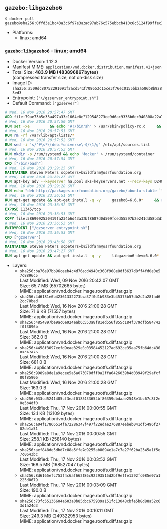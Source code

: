 ## `gazebo:libgazebo6`

```console
$ docker pull gazebo@sha256:0ffd3e1bc43a3c6f97e3a2ad97ab76c575ebbcb410c6c5124f99ffec33c23a0c
```

-	Platforms:
	-	linux; amd64

### `gazebo:libgazebo6` - linux; amd64

-	Docker Version: 1.12.3
-	Manifest MIME: `application/vnd.docker.distribution.manifest.v2+json`
-	Total Size: **483.9 MB (483896867 bytes)**  
	(compressed transfer size, not on-disk size)
-	Image ID: `sha256:a509dc80752291091f2acd541f708653c15ce3f76ec0155bb2a586b8b9283ed3`
-	Entrypoint: `["\/gzserver_entrypoint.sh"]`
-	Default Command: `["gzserver"]`

```dockerfile
# Wed, 16 Nov 2016 20:57:47 GMT
ADD file:79ae73b5e33a497a33c1664e8e7129548273ee9d6ac9336b6ec940808a22a781 in / 
# Wed, 16 Nov 2016 20:57:50 GMT
RUN set -xe 		&& echo '#!/bin/sh' > /usr/sbin/policy-rc.d 	&& echo 'exit 101' >> /usr/sbin/policy-rc.d 	&& chmod +x /usr/sbin/policy-rc.d 		&& dpkg-divert --local --rename --add /sbin/initctl 	&& cp -a /usr/sbin/policy-rc.d /sbin/initctl 	&& sed -i 's/^exit.*/exit 0/' /sbin/initctl 		&& echo 'force-unsafe-io' > /etc/dpkg/dpkg.cfg.d/docker-apt-speedup 		&& echo 'DPkg::Post-Invoke { "rm -f /var/cache/apt/archives/*.deb /var/cache/apt/archives/partial/*.deb /var/cache/apt/*.bin || true"; };' > /etc/apt/apt.conf.d/docker-clean 	&& echo 'APT::Update::Post-Invoke { "rm -f /var/cache/apt/archives/*.deb /var/cache/apt/archives/partial/*.deb /var/cache/apt/*.bin || true"; };' >> /etc/apt/apt.conf.d/docker-clean 	&& echo 'Dir::Cache::pkgcache ""; Dir::Cache::srcpkgcache "";' >> /etc/apt/apt.conf.d/docker-clean 		&& echo 'Acquire::Languages "none";' > /etc/apt/apt.conf.d/docker-no-languages 		&& echo 'Acquire::GzipIndexes "true"; Acquire::CompressionTypes::Order:: "gz";' > /etc/apt/apt.conf.d/docker-gzip-indexes 		&& echo 'Apt::AutoRemove::SuggestsImportant "false";' > /etc/apt/apt.conf.d/docker-autoremove-suggests
# Wed, 16 Nov 2016 20:57:51 GMT
RUN rm -rf /var/lib/apt/lists/*
# Wed, 16 Nov 2016 20:57:52 GMT
RUN sed -i 's/^#\s*\(deb.*universe\)$/\1/g' /etc/apt/sources.list
# Wed, 16 Nov 2016 20:57:53 GMT
RUN mkdir -p /run/systemd && echo 'docker' > /run/systemd/container
# Wed, 16 Nov 2016 20:57:54 GMT
CMD ["/bin/bash"]
# Wed, 16 Nov 2016 23:29:25 GMT
MAINTAINER Steven Peters scpeters+buildfarm@osrfoundation.org
# Wed, 16 Nov 2016 23:29:27 GMT
RUN apt-key adv --keyserver ha.pool.sks-keyservers.net --recv-keys D2486D2DD83DB69272AFE98867170598AF249743
# Wed, 16 Nov 2016 23:29:28 GMT
RUN echo "deb http://packages.osrfoundation.org/gazebo/ubuntu-stable `lsb_release -cs` main" > /etc/apt/sources.list.d/gazebo-latest.list
# Wed, 16 Nov 2016 23:36:51 GMT
RUN apt-get update && apt-get install -q -y     gazebo6=6.6.0*     && rm -rf /var/lib/apt/lists/*
# Wed, 16 Nov 2016 23:36:52 GMT
EXPOSE 11345/tcp
# Wed, 16 Nov 2016 23:36:53 GMT
COPY file:5869092530419fa234b6d43a32bf8687d0d509fced55597b2e241dd58b3d1335 in / 
# Wed, 16 Nov 2016 23:36:53 GMT
ENTRYPOINT ["/gzserver_entrypoint.sh"]
# Wed, 16 Nov 2016 23:36:53 GMT
CMD ["gzserver"]
# Wed, 16 Nov 2016 23:43:58 GMT
MAINTAINER Steven Peters scpeters+buildfarm@osrfoundation.org
# Wed, 16 Nov 2016 23:47:27 GMT
RUN apt-get update && apt-get install -q -y     libgazebo6-dev=6.6.0*     && rm -rf /var/lib/apt/lists/*
```

-	Layers:
	-	`sha256:ba76e97bb96ceeb4c4d76ecd4940c368f968e8df3637d8ff4fd0e0e57c8896c5`  
		Last Modified: Wed, 09 Nov 2016 20:42:07 GMT  
		Size: 65.7 MB (65702665 bytes)  
		MIME: application/vnd.docker.image.rootfs.diff.tar.gzip
	-	`sha256:4d6181e6b42361332273bca37f0d1b983e3b45375b57db2c2a28fad62cc78bed`  
		Last Modified: Wed, 16 Nov 2016 21:00:28 GMT  
		Size: 71.6 KB (71557 bytes)  
		MIME: application/vnd.docker.image.rootfs.diff.tar.gzip
	-	`sha256:4854897be9ac6e924eab65553a8f81ed556f855c184f379dfb584742f0f3096b`  
		Last Modified: Wed, 16 Nov 2016 21:00:28 GMT  
		Size: 362.0 B  
		MIME: application/vnd.docker.image.rootfs.diff.tar.gzip
	-	`sha256:4458f3097eefd9eae329e0c03584452127ad692ce35aa75fb64dc4308ace7e76`  
		Last Modified: Wed, 16 Nov 2016 21:00:28 GMT  
		Size: 681.0 B  
		MIME: application/vnd.docker.image.rootfs.diff.tar.gzip
	-	`sha256:9989a8de1a9ecee5a5a075078dff0a2ffa6426039b4d03949f29afcf80f85906`  
		Last Modified: Wed, 16 Nov 2016 21:00:28 GMT  
		Size: 163.0 B  
		MIME: application/vnd.docker.image.rootfs.diff.tar.gzip
	-	`sha256:033cd5241485cf3eaf0185433654bf86359dbdaae2548e1bc67c8f2e0e5b4df0`  
		Last Modified: Thu, 17 Nov 2016 00:00:55 GMT  
		Size: 13.1 KB (13109 bytes)  
		MIME: application/vnd.docker.image.rootfs.diff.tar.gzip
	-	`sha256:a04f17866514fa72286342f497f22edae276887eebeb041df5496f2702de1a51`  
		Last Modified: Thu, 17 Nov 2016 00:00:55 GMT  
		Size: 258.1 KB (258140 bytes)  
		MIME: application/vnd.docker.image.rootfs.diff.tar.gzip
	-	`sha256:aef848de5dbd7c88a5ffe7d9255ab8094e1a7c7a27f62ba2345a1f5e7c0643bc`  
		Last Modified: Thu, 17 Nov 2016 00:03:52 GMT  
		Size: 168.5 MB (168527047 bytes)  
		MIME: application/vnd.docker.image.rootfs.diff.tar.gzip
	-	`sha256:8d6165efc753f4c6af662f86c92293515d2bf9effe1392fc085e07a1225d0679`  
		Last Modified: Thu, 17 Nov 2016 00:03:09 GMT  
		Size: 190.0 B  
		MIME: application/vnd.docker.image.rootfs.diff.tar.gzip
	-	`sha256:73fc55136604a603a0b85dbc675939a151fc13048cbfe5b8d88a52c63d1a24d3`  
		Last Modified: Thu, 17 Nov 2016 00:10:11 GMT  
		Size: 249.3 MB (249322953 bytes)  
		MIME: application/vnd.docker.image.rootfs.diff.tar.gzip
